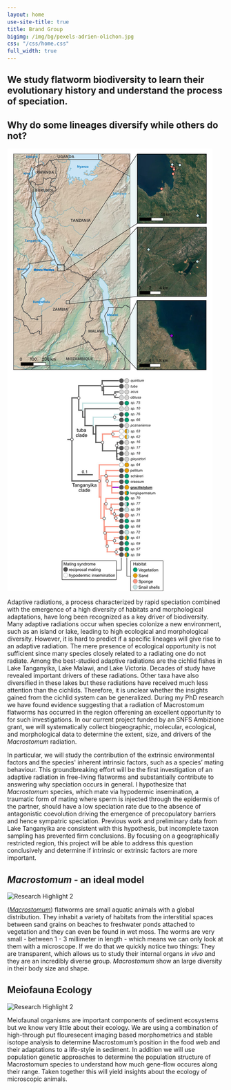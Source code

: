 ```yaml
---
layout: home
use-site-title: true
title: Brand Group
bigimg: /img/bg/pexels-adrien-olichon.jpg
css: "/css/home.css"
full_width: true
---
```


<div class="hero-content">
<h2>We study flatworm biodiversity to learn their evolutionary history and understand the process of speciation.</h2>
</div>

<h2>Why do some lineages diversify while others do not?</h2>
<div class="image-text-grid">
  <img src="/img/home/fig_intro_02.jpg" alt="Research Highlight 1">
  <div>
    <p>Adaptive radiations, a process characterized by rapid speciation combined with the emergence of a high diversity of habitats and morphological adaptations, have long been recognized as a key driver of biodiversity. Many adaptive radiations occur when species colonize a new environment, such as an island or lake, leading to high ecological and morphological diversity. However, it is hard to predict if a specific lineages will give rise to an adaptive radiation. The mere presence of ecological opportunity is not sufficient since many species closely related to a radiating one do not radiate. 
    Among the best-studied adaptive radiations are the cichlid fishes in Lake Tanganyika, Lake Malawi, and Lake Victoria. Decades of study have revealed important drivers of these radiations. Other taxa have also diversified in these lakes but these radiations have received much less attention than the cichlids. Therefore, it is unclear whether the insights gained from the cichlid system can be generalized. During my PhD research we have found evidence suggesting that a radiation of Macrostomum flatworms has occurred in the region offerening an excellent opportunity to for such investigations. In our current project funded by an SNFS Ambizione grant, we will systematically collect biogeographic, molecular, ecological, and morphological data to determine the extent, size, and drivers of the <i>Macrostomum</i> radiation.</p>
    <p>In particular, we will study the contribution of the extrinsic environmental factors and the species' inherent intrinsic factors, such as a species’ mating behaviour. This groundbreaking effort will be the first investigation of an adaptive radiation in free-living flatworms and substantially contribute to answering why speciation occurs in general. I hypothesize that <i>Macrostomum</i> species, which mate via hypodermic insemination, a traumatic form of mating where sperm is injected through the epidermis of the partner, should have a low speciation rate due to the absence of antagonistic coevolution driving the emergence of precopulatory barriers and hence sympatric speciation. Previous work and preliminary data from Lake Tanganyika are consistent with this hypothesis, but incomplete taxon sampling has prevented firm conclusions. By focusing on a geographically restricted region, this project will be able to address this question conclusively and determine if intrinsic or extrinsic factors are more important.
    </p>
  </div>
</div>

<h2><i>Macrostomum</i> - an ideal model</h2>
<div class="image-text-grid">
  <img src="/img/Macrostomum_diversity_V2.png" alt="Research Highlight 2">
  <div>
    <p> (<a href="https://en.wikipedia.org/wiki/Macrostomum"><i>Macrostomum</i></a>) flatworms are small aquatic animals with a global distribution. They inhabit a variety of habitats from the interstitial spaces between sand grains on beaches to freshwater ponds attached to vegetation and they can even be found in wet moss. The worms are very small - between 1 - 3 millimeter in length - which means we can only look at them with a microscope. If we do that we quickly notice two things: They are transparent, which allows us to study their internal organs <i>in vivo</i> and they are an incredibly diverse group. <i>Macrostomum</i> show an large diversity in their body size and shape.</p>
  </div>
</div>

<h2>Meiofauna Ecology</h2>
<div class="image-text-grid">
  <img src="/img/anfora15_boat.jpg" alt="Research Highlight 2">
  <div>
  <p> Meiofaunal organisms are important components of sediment ecosystems but we know very little about their ecology. We are using a combination of high-through put flouresecent imaging based morphometrics and stable isotope analysis to determine Macrostomum’s position in the food web and their adaptations to a life-style in sediment. In addition we will use population genetic approaches to determine the population structure of Macrostomum species to understand how much gene-flow occures along their range. Taken together this will yield insights about the ecology of microscopic animals. </p>
  </div>
  
</div>
